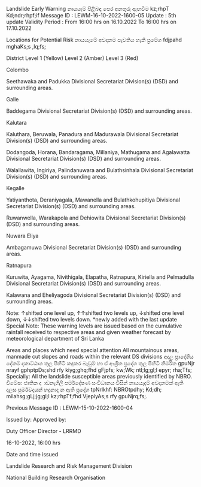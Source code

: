 Landslide Early Warning නායයෑම් පිළිබඳ පෙර අනතුරු ඇඟවීම kz;rhpT Kd;ndr;rhpf;if Message ID : LEWM-16-10-2022-1600-05 Update : 5th update Validity Period : From 16:00 hrs on 16.10.2022 To 16:00 hrs on 17.10.2022

Locations for Potential Risk නායයෑමේ අවදානම පැවතිය හැකි ප්‍රමේශ fdjpahd mghaKs;s ,lq;fs;

District Level 1 (Yellow) Level 2 (Amber) Level 3 (Red)

Colombo

Seethawaka and Padukka Divisional Secretariat Division(s) (DSD) and surrounding areas.

Galle

Baddegama Divisional Secretariat Division(s) (DSD) and surrounding areas.

Kalutara

Kaluthara, Beruwala, Panadura and Madurawala Divisional Secretariat Division(s) (DSD) and surrounding areas.

Dodangoda, Horana, Bandaragama, Millaniya, Mathugama and Agalawatta Divisional Secretariat Division(s) (DSD) and surrounding areas.

Walallawita, Ingiriya, Palindanuwara and Bulathsinhala Divisional Secretariat Division(s) (DSD) and surrounding areas.

Kegalle

Yatiyanthota, Deraniyagala, Mawanella and Bulathkohupitiya Divisional Secretariat Division(s) (DSD) and surrounding areas.

Ruwanwella, Warakapola and Dehiowita Divisional Secretariat Division(s) (DSD) and surrounding areas.

Nuwara Eliya

Ambagamuwa Divisional Secretariat Division(s) (DSD) and surrounding areas.

Ratnapura

Kuruwita, Ayagama, Nivithigala, Elapatha, Ratnapura, Kiriella and Pelmadulla Divisional Secretariat Division(s) (DSD) and surrounding areas.

Kalawana and Eheliyagoda Divisional Secretariat Division(s) (DSD) and surrounding areas.

Note: ↑shifted one level up, ↑↑shifted two levels up, ↓shifted one level down, ↓↓shifted two levels down. *newly added with the last update Special Note: These warning levels are issued based on the cumulative rainfall received to respective areas and given weather forecast by meteorological department of Sri Lanka

Areas and places which need special attention All mountainous areas, manmade cut slopes and roads within the relevant DS divisions අදාල ප්‍රාදේශීය දේකම් දකාට්ඨාශ තුල පිහිටි කඳුකර බෑවුම් හා ඒ ආශ්‍රිත ප්‍රදේශ තුල පිහිටි නිර්මිත gpuNjr nrayf gphptpDs;shd rfy kiyg;ghq;fhd gFjpfs; kw;Wk; ntl;lg;gl;l epyr; rha;Tfs; Specially: All the landslide susceptible areas previously identified by NBRO. විමේෂ: ජාතික ද ාඩනැගිලි පර්මදේෂණ සංවිධානය විසින් නායයෑදම් අවදානමක් ඇති දලස පුර්මවදයන් හදුනාද න ඇති ප්‍රදේශ tpNrlkhf: NBROtpdhy; Kd;dh; milahsg;gLj;jg;gl;l kz;rhpTf;fhd VjepiyAs;s rfy gpuNjrq;fs;.

Previous Message ID : LEWM-15-10-2022-1600-04

Issued by: Approved by:

Duty Officer Director - LRRMD

16-10-2022, 16:00 hrs

Date and time issued

Landslide Research and Risk Management Division

National Building Research Organisation